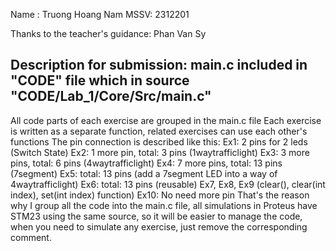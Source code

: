 Name : Truong Hoang Nam
MSSV: 2312201

Thanks to the teacher's guidance: Phan Van Sy

Description for submission: 
main.c included in "CODE" file which in source "CODE/Lab_1/Core/Src/main.c"
--------------------------------------------------------------------------------------------------
All code parts of each exercise are grouped in the main.c file
Each exercise is written as a separate function, related exercises can use each other's functions
The pin connection is described like this:
Ex1: 2 pins for 2 leds (Switch State)
Ex2: 1 more pin, total: 3 pins (1waytrafficlight)
Ex3: 3 more pins, total: 6 pins (4waytrafficlight)
Ex4: 7 more pins, total: 13 pins (7segment)
Ex5: total: 13 pins (add a 7segment LED into a way of 4waytrafficlight)
Ex6: total: 13 pins (reusable)
Ex7, Ex8, Ex9 (clear(), clear(int index), set(int index) function)
Ex10: No need more pin
That's the reason why I group all the code into the main.c file, all simulations in Proteus have
STM23 using the same source, so it will be easier to manage the code, when you need to simulate any 
exercise, just remove the corresponding comment.
